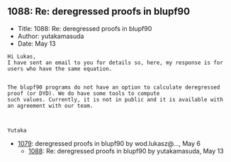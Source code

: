 ## 1088: Re: deregressed proofs in blupf90

- Title: 1088: Re: deregressed proofs in blupf90
- Author: yutakamasuda
- Date: May 13
```
Hi Lukas,
I have sent an email to you for details so, here, my response is for users who have the same equation.


The blupf90 programs do not have an option to calculate deregressed proof (or DYD). We do have some tools to compute
such values. Currently, it is not in public and it is available with an agreement with our team.



Yutaka
```

- [1079](1079.md): deregressed proofs in blupf90 by wod.lukasz@..., May 6
    - [1088](1088.md): Re: deregressed proofs in blupf90 by yutakamasuda, May 13
